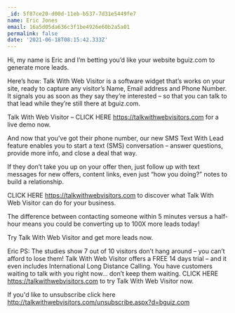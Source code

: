 ```yaml
---
_id: 5f87ce20-d00d-11eb-b537-7d31e5449fe7
name: Eric Jones
email: 16a5d05da636c3f1be4926e60b2a5a01
permalink: false
date: '2021-06-18T08:15:42.333Z'
---
```

Hi, my name is Eric and I’m betting you’d like your website bguiz.com to generate more leads.

Here’s how:
Talk With Web Visitor is a software widget that’s works on your site, ready to capture any visitor’s Name, Email address and Phone Number.  It signals you as soon as they say they’re interested – so that you can talk to that lead while they’re still there at bguiz.com.

Talk With Web Visitor – CLICK HERE https://talkwithwebvisitors.com for a live demo now.

And now that you’ve got their phone number, our new SMS Text With Lead feature enables you to start a text (SMS) conversation – answer questions, provide more info, and close a deal that way.

If they don’t take you up on your offer then, just follow up with text messages for new offers, content links, even just “how you doing?” notes to build a relationship.

CLICK HERE https://talkwithwebvisitors.com to discover what Talk With Web Visitor can do for your business.

The difference between contacting someone within 5 minutes versus a half-hour means you could be converting up to 100X more leads today!

Try Talk With Web Visitor and get more leads now.

Eric
PS: The studies show 7 out of 10 visitors don’t hang around – you can’t afford to lose them!
Talk With Web Visitor offers a FREE 14 days trial – and it even includes International Long Distance Calling. 
You have customers waiting to talk with you right now… don’t keep them waiting. 
CLICK HERE https://talkwithwebvisitors.com to try Talk With Web Visitor now.

If you'd like to unsubscribe click here http://talkwithwebvisitors.com/unsubscribe.aspx?d=bguiz.com
